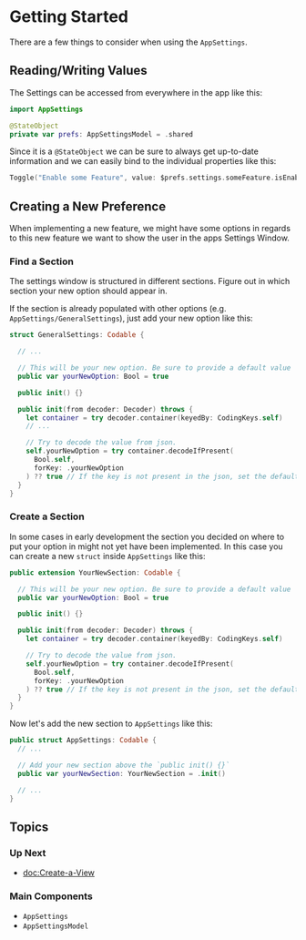 # Getting Started

There are a few things to consider when using the ``AppSettings``.

## Reading/Writing Values

The Settings can be accessed from everywhere in the app like this:

```swift
import AppSettings

@StateObject
private var prefs: AppSettingsModel = .shared
```

Since it is a `@StateObject` we can be sure to always get up-to-date information and we can easily bind to the individual properties like this:

```swift
Toggle("Enable some Feature", value: $prefs.settings.someFeature.isEnabled)
```

## Creating a New Preference

When implementing a new feature, we might have some options in regards to this new feature we want to show the user in the apps Settings Window.

### Find a Section

The settings window is structured in different sections. Figure out in which section your new option should appear in.

If the section is already populated with other options (e.g. ``AppSettings/GeneralSettings``), just add your new option like this:

```swift
struct GeneralSettings: Codable {

  // ...

  // This will be your new option. Be sure to provide a default value
  public var yourNewOption: Bool = true

  public init() {}

  public init(from decoder: Decoder) throws {
    let container = try decoder.container(keyedBy: CodingKeys.self)
    // ...

    // Try to decode the value from json.
    self.yourNewOption = try container.decodeIfPresent(
      Bool.self, 
      forKey: .yourNewOption
    ) ?? true // If the key is not present in the json, set the default value
  }
}
```

### Create a Section

In some cases in early development the section you decided on where to put your option in might not yet have been implemented. In this
case you can create a new `struct` inside ``AppSettings`` like this:

```swift
public extension YourNewSection: Codable {

  // This will be your new option. Be sure to provide a default value
  public var yourNewOption: Bool = true

  public init() {}

  public init(from decoder: Decoder) throws {
    let container = try decoder.container(keyedBy: CodingKeys.self)

    // Try to decode the value from json.
    self.yourNewOption = try container.decodeIfPresent(
      Bool.self, 
      forKey: .yourNewOption
    ) ?? true // If the key is not present in the json, set the default value
  }
}
```

Now let's add the new section to ``AppSettings`` like this:

```swift
public struct AppSettings: Codable {
  // ...

  // Add your new section above the `public init() {}`
  public var yourNewSection: YourNewSection = .init()

  // ...
}
```

## Topics

### Up Next

- <doc:Create-a-View>

### Main Components

- ``AppSettings``
- ``AppSettingsModel``
